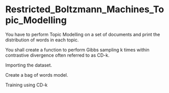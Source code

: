 # Restricted_Boltzmann_Machines_Topic_Modelling

You have to perform Topic Modelling on a set of documents and print the distribution of words in each topic.

You shall create a function to perform Gibbs sampling k times within contrastive divergence often referred to as CD-k.

Importing the dataset.

Create a bag of words model.

Training using CD-k
